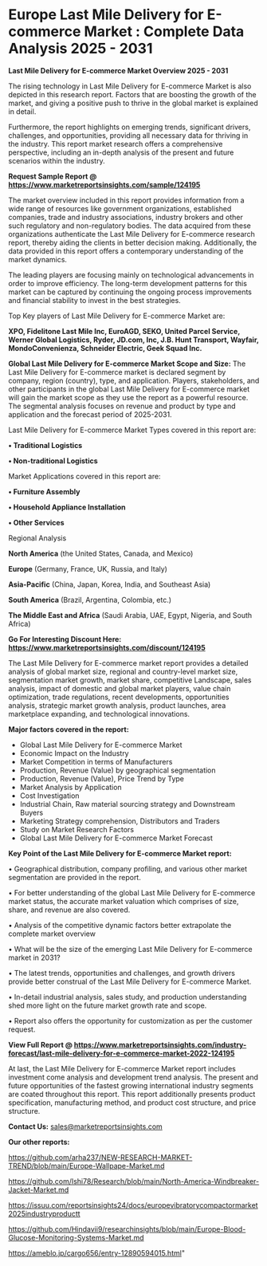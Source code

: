 # Europe Last Mile Delivery for E-commerce Market : Complete Data Analysis 2025 - 2031

<Strong> Last Mile Delivery for E-commerce Market Overview 2025 - 2031</strong>

The rising technology in Last Mile Delivery for E-commerce Market is also depicted in this research report. Factors that are boosting the growth of the market, and giving a positive push to thrive in the global market is explained in detail.

Furthermore, the report highlights on emerging trends, significant drivers, challenges, and opportunities, providing all necessary data for thriving in the industry. This report market research offers a comprehensive perspective, including an in-depth analysis of the present and future scenarios within the industry.

<strong>Request Sample Report @ <a href=https://www.marketreportsinsights.com/sample/124195>https://www.marketreportsinsights.com/sample/124195</a></strong>

The market overview included in this report provides information from a wide range of resources like government organizations, established companies, trade and industry associations, industry brokers and other such regulatory and non-regulatory bodies. The data acquired from these organizations authenticate the Last Mile Delivery for E-commerce research report, thereby aiding the clients in better decision making. Additionally, the data provided in this report offers a contemporary understanding of the market dynamics.

The leading players are focusing mainly on technological advancements in order to improve efficiency. The long-term development patterns for this market can be captured by continuing the ongoing process improvements and financial stability to invest in the best strategies.

Top Key players of Last Mile Delivery for E-commerce Market are:

<strong>XPO, Fidelitone Last Mile Inc, EuroAGD, SEKO, United Parcel Service, Werner Global Logistics, Ryder, JD.com, Inc, J.B. Hunt Transport, Wayfair, MondoConvenienza, Schneider Electric, Geek Squad Inc.</strong>

<strong><b>Global Last Mile Delivery for E-commerce Market Scope and Size:</b></strong>
The Last Mile Delivery for E-commerce market is declared segment by company, region (country), type, and application. Players, stakeholders, and other participants in the global Last Mile Delivery for E-commerce market will gain the market scope as they use the report as a powerful resource. The segmental analysis focuses on revenue and product by type and application and the forecast period of 2025-2031.

Last Mile Delivery for E-commerce Market Types covered in this report are:

<strong>• Traditional Logistics

• Non-traditional Logistics</strong>

Market Applications covered in this report are:

<strong>• Furniture Assembly

• Household Appliance Installation

• Other Services</strong> 

Regional Analysis

<strong>North America</strong> (the United States, Canada, and Mexico)

<strong>Europe</strong> (Germany, France, UK, Russia, and Italy)

<strong>Asia-Pacific</strong> (China, Japan, Korea, India, and Southeast Asia)

<strong>South America</strong> (Brazil, Argentina, Colombia, etc.)

<strong>The Middle East and Africa</strong> (Saudi Arabia, UAE, Egypt, Nigeria, and South Africa)

<strong>Go For Interesting Discount Here: <a href=https://www.marketreportsinsights.com/discount/124195>https://www.marketreportsinsights.com/discount/124195</a></strong>

The Last Mile Delivery for E-commerce market report provides a detailed analysis of global market size, regional and country-level market size, segmentation market growth, market share, competitive Landscape, sales analysis, impact of domestic and global market players, value chain optimization, trade regulations, recent developments, opportunities analysis, strategic market growth analysis, product launches, area marketplace expanding, and technological innovations.

<strong><b>Major factors covered in the report:</b></strong>
<ul>
  <li>Global Last Mile Delivery for E-commerce Market </li>
  <li>Economic Impact on the Industry</li>
  <li>Market Competition in terms of Manufacturers</li>
  <li>Production, Revenue (Value) by geographical segmentation</li>
  <li>Production, Revenue (Value), Price Trend by Type</li>
  <li>Market Analysis by Application</li>
  <li>Cost Investigation</li>
  <li>Industrial Chain, Raw material sourcing strategy and Downstream Buyers</li>
  <li>Marketing Strategy comprehension, Distributors and Traders</li>
  <li>Study on Market Research Factors</li>
  <li>Global Last Mile Delivery for E-commerce Market Forecast</li>
</ul>

<strong><b>Key Point of the Last Mile Delivery for E-commerce Market report:</b></strong>

• Geographical distribution, company profiling, and various other market segmentation are provided in the report.

• For better understanding of the global Last Mile Delivery for E-commerce market status, the accurate market valuation which comprises of size, share, and revenue are also covered.

• Analysis of the competitive dynamic factors better extrapolate the complete market overview

• What will be the size of the emerging Last Mile Delivery for E-commerce market in 2031?

• The latest trends, opportunities and challenges, and growth drivers provide better construal of the Last Mile Delivery for E-commerce Market.

• In-detail industrial analysis, sales study, and production understanding shed more light on the future market growth rate and scope.

• Report also offers the opportunity for customization as per the customer request.

<strong><b>View Full Report @ <a href=https://www.marketreportsinsights.com/industry-forecast/last-mile-delivery-for-e-commerce-market-2022-124195>https://www.marketreportsinsights.com/industry-forecast/last-mile-delivery-for-e-commerce-market-2022-124195</a></b></strong>


At last, the Last Mile Delivery for E-commerce Market report includes investment come analysis and development trend analysis. The present and future opportunities of the fastest growing international industry segments are coated throughout this report. This report additionally presents product specification, manufacturing method, and product cost structure, and price structure.

<strong>Contact Us:</strong>
sales@marketreportsinsights.com

<strong>Our other reports:</strong>

<a href=https://github.com/arha237/NEW-RESEARCH-MARKET-TREND/blob/main/Europe-Wallpape-Market.md>https://github.com/arha237/NEW-RESEARCH-MARKET-TREND/blob/main/Europe-Wallpape-Market.md</a>

<a href=https://github.com/Ishi78/Research/blob/main/North-America-Windbreaker-Jacket-Market.md>https://github.com/Ishi78/Research/blob/main/North-America-Windbreaker-Jacket-Market.md</a>

<a href=https://issuu.com/reportsinsights24/docs/europevibratorycompactormarket2025industryproductt>https://issuu.com/reportsinsights24/docs/europevibratorycompactormarket2025industryproductt</a>

<a href=https://github.com/Hindavii9/researchinsights/blob/main/Europe-Blood-Glucose-Monitoring-Systems-Market.md>https://github.com/Hindavii9/researchinsights/blob/main/Europe-Blood-Glucose-Monitoring-Systems-Market.md</a>

<a href=https://ameblo.jp/cargo656/entry-12890594015.html>https://ameblo.jp/cargo656/entry-12890594015.html</a>"

